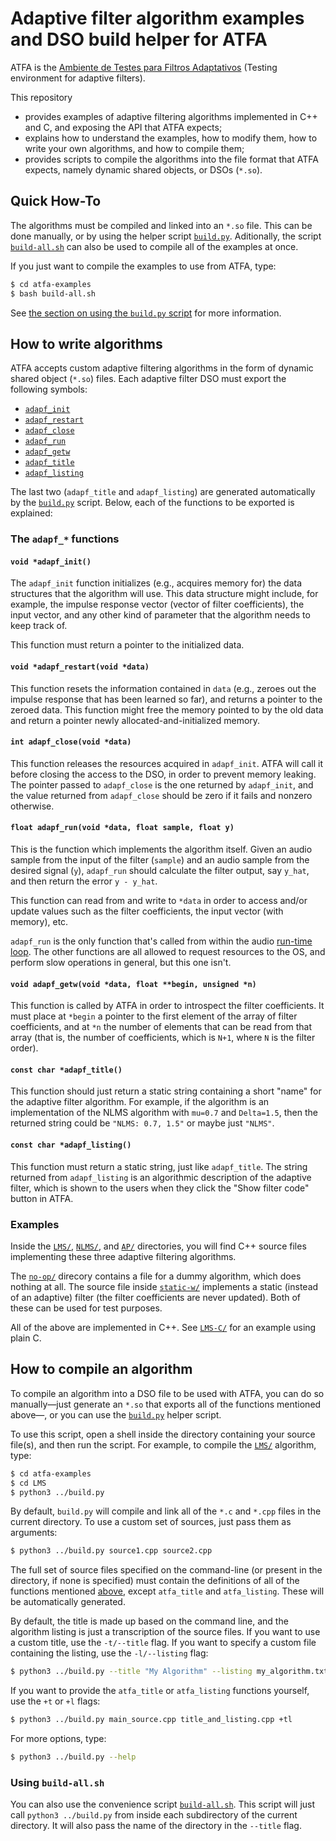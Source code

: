 
Adaptive filter algorithm examples and DSO build helper for ATFA
================================================================

ATFA is the [Ambiente de Testes para Filtros Adaptativos][1] (Testing
environment for adaptive filters).

This repository

* provides examples of adaptive filtering algorithms implemented in C++
  and C, and exposing the API that ATFA expects;
* explains how to understand the examples, how to modify them, how to
  write your own algorithms, and how to compile them;
* provides scripts to compile the algorithms into the file format that
  ATFA expects, namely dynamic shared objects, or DSOs (`*.so`).


Quick How-To
------------

The algorithms must be compiled and linked into an `*.so` file. This can
be done manually, or by using the helper script [`build.py`][2].
Aditionally, the script [`build-all.sh`][4] can also be used to compile
all of the examples at once.

If you just want to compile the examples to use from ATFA, type:

```bash
$ cd atfa-examples
$ bash build-all.sh
```

See [the section on using the `build.py` script][2] for more information.


How to write algorithms
-----------------------

ATFA accepts custom adaptive filtering algorithms in the form of dynamic
shared object (`*.so`) files. Each adaptive filter DSO must export the
following symbols:

* [`adapf_init`][adapf_init]
* [`adapf_restart`][adapf_restart]
* [`adapf_close`][adapf_close]
* [`adapf_run`][adapf_run]
* [`adapf_getw`][adapf_getw]
* [`adapf_title`][adapf_title]
* [`adapf_listing`][adapf_listing]

The last two (`adapf_title` and `adapf_listing`) are generated
automatically by the [`build.py`][2] script. Below, each of the
functions to be exported is explained:

### The `adapf_*` functions

#### `void *adapf_init()`

The `adapf_init` function initializes (e.g., acquires memory for) the
data structures that the algorithm will use. This data structure might
include, for example, the impulse response vector (vector of filter
coefficients), the input vector, and any other kind of parameter that
the algorithm needs to keep track of.

This function must return a pointer to the initialized data.

#### `void *adapf_restart(void *data)`

This function resets the information contained in `data` (e.g., zeroes
out the impulse response that has been learned so far), and returns a
pointer to the zeroed data. This function might free the memory pointed
to by the old data and return a pointer newly allocated-and-initialized
memory.

#### `int adapf_close(void *data)`

This function releases the resources acquired in `adapf_init`. ATFA will
call it before closing the access to the DSO, in order to prevent memory
leaking. The pointer passed to `adapf_close` is the one returned by
`adapf_init`, and the value returned from `adapf_close` should be zero
if it fails and nonzero otherwise.

#### `float adapf_run(void *data, float sample, float y)`

This is the function which implements the algorithm itself. Given an
audio sample from the input of the filter (`sample`) and an audio
sample from the desired signal (`y`), `adapf_run` should calculate
the filter output, say `y_hat`, and then return the error `y - y_hat`.

This function can read from and write to `*data` in order to access
and/or update values such as the filter coefficients, the input
vector (with memory), etc.

`adapf_run` is the only function that's called from within the audio
[run-time loop][6]. The other functions are all allowed to request
resources to the OS, and perform slow operations in general, but this
one isn't.

#### `void adapf_getw(void *data, float **begin, unsigned *n)`

This function is called by ATFA in order to introspect the filter
coefficients. It must place at `*begin` a pointer to the first element
of the array of filter coefficients, and at `*n` the number of elements
that can be read from that array (that is, the number of coefficients,
which is `N+1`, where `N` is the filter order).

#### `const char *adapf_title()`

This function should just return a static string containing a short
"name" for the adaptive filter algorithm. For example, if the algorithm
is an implementation of the NLMS algorithm with `mu=0.7` and
`Delta=1.5`, then the returned string could be `"NLMS: 0.7, 1.5"` or
maybe just `"NLMS"`.

#### `const char *adapf_listing()`

This function must return a static string, just like `adapf_title`. The
string returned from `adapf_listing` is an algorithmic description of
the adaptive filter, which is shown to the users when they click the
"Show filter code" button in ATFA.

### Examples

Inside the [`LMS/`][LMS], [`NLMS/`][NLMS], and [`AP/`][AP] directories,
you will find C++ source files implementing these three adaptive
filtering algorithms.

The [`no-op/`][no-op] direcory contains a file for a dummy algorithm,
which does nothing at all. The source file inside
[`static-w/`][static-w] implements a static (instead of an adaptive)
filter (the filter coefficients are never updated). Both of these can
be used for test purposes.

All of the above are implemented in C++. See [`LMS-C/`][LMS-C] for an
example using plain C.

How to compile an algorithm
---------------------------

To compile an algorithm into a DSO file to be used with ATFA, you can do
so manually—just generate an `*.so` that exports all of the functions
mentioned above—, or you can use the [`build.py`][3] helper script.

To use this script, open a shell inside the directory containing your
source file(s), and then run the script. For example, to compile the
[`LMS/`][LMS] algorithm, type:

```bash
$ cd atfa-examples
$ cd LMS
$ python3 ../build.py
```

By default, `build.py` will compile and link all of the `*.c` and
`*.cpp` files in the current directory. To use a custom set of sources,
just pass them as arguments:

```bash
$ python3 ../build.py source1.cpp source2.cpp
```

The full set of source files specified on the command-line (or present
in the directory, if none is specified) must contain the definitions of
all of the functions mentioned [above][7], except `atfa_title` and
`atfa_listing`. These will be automatically generated.

By default, the title is made up based on the command line, and the
algorithm listing is just a transcription of the source files. If you
want to use a custom title, use the `-t/--title` flag. If you want to
specify a custom file containing the listing, use the `-l/--listing`
flag:

```bash
$ python3 ../build.py --title "My Algorithm" --listing my_algorithm.txt
```

If you want to provide the `atfa_title` or `atfa_listing` functions
yourself, use the `+t` or `+l` flags:

```bash
$ python3 ../build.py main_source.cpp title_and_listing.cpp +tl
```

For more options, type:

```bash
$ python3 ../build.py --help
```

### Using `build-all.sh`

You can also use the convenience script [`build-all.sh`][5]. This script
will just call `python3 ../build.py` from inside each subdirectory of the
current directory. It will also pass the name of the directory in the
`--title` flag.

[1]: https://github.com/fofoni/atfa
[2]: #how-to-compile-an-algorithm
[3]: https://github.com/fofoni/atfa-examples/blob/master/build.py
[4]: #using-build-allsh
[5]: https://github.com/fofoni/atfa-examples/blob/master/build-all.sh
[6]: http://portaudio.com/docs/v19-doxydocs/writing_a_callback.html
[7]: #how-to-write-algorithms

[adapf_init]:    #void-adapf_init
[adapf_restart]: #void-adapf_restartvoid-data
[adapf_close]:   #int-adapf_closevoid-data
[adapf_run]:     #float-adapf_runvoid-data-float-sample-float-y
[adapf_getw]:    #void-adapf_getwvoid-data-float-begin-unsigned-n
[adapf_title]:   #const-char-adapf_title
[adapf_listing]: #const-char-adapf_listing

[LMS]:      https://github.com/fofoni/atfa-examples/tree/master/LMS
[NLMS]:     https://github.com/fofoni/atfa-examples/tree/master/NLMS
[AP]:       https://github.com/fofoni/atfa-examples/tree/master/AP
[no-op]:    https://github.com/fofoni/atfa-examples/tree/master/no-op
[static-w]: https://github.com/fofoni/atfa-examples/tree/master/static-w
[LMS-C]:    https://github.com/fofoni/atfa-examples/tree/master/LMS-C
